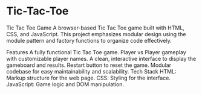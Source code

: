 # Tic-Tac-Toe
Tic Tac Toe Game
A browser-based Tic Tac Toe game built with HTML, CSS, and JavaScript. This project emphasizes modular design using the module pattern and factory functions to organize code effectively.

Features
A fully functional Tic Tac Toe game.
Player vs Player gameplay with customizable player names.
A clean, interactive interface to display the gameboard and results.
Restart button to reset the game.
Modular codebase for easy maintainability and scalability.
Tech Stack
HTML: Markup structure for the web page.
CSS: Styling for the interface.
JavaScript: Game logic and DOM manipulation.

